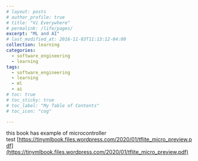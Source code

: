 ```yaml
---
# layout: posts
# author_profile: true
# title: "Vi Everywhere"
# permalink: /life/pages/
excerpt: "ML and AI"
# last_modified_at: 2016-11-03T11:13:12-04:00
collection: learning
categories:
  - software_engineering
  - learning
tags:
  - software_engineering
  - learning
  - ml
  - ai
# toc: true
# toc_sticky: true
# toc_label: "My Table of Contents"
# toc_icon: "cog"

---
```


this book has example of microcontroller test [https://tinymlbook.files.wordpress.com/2020/01/tflite_micro_preview.pdf](https://tinymlbook.files.wordpress.com/2020/01/tflite_micro_preview.pdf)
